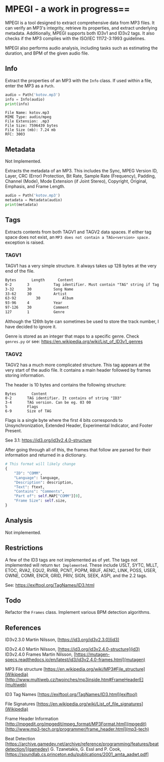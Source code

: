 # MPEGI - a work in progress==

MPEGI is a tool designed to extract comprehensive data from MP3 files. It can verify an MP3's integrity, retrieve its properties, and extract underlying metadata. Additionally, MPEGI supports both ID3v1 and ID3v2 tags. It also checks if the MP3 complies with the ISO/IEC 11172-3:1993 guidelines.

MPEGI also performs audio analysis, including tasks such as estimating the duration, and BPM of the given audio file.

## Info

Extract the properties of an MP3 with the `Info` class. If used within a file, enter the MP3 as a `Path`.

```py
audio = Path('kotov.mp3')
info = Info(audio)
print(info)
```
```
File Name: kotov.mp3
MIME Type: audio/mpeg
File Extension: .mp3
File Size: 7596439 bytes
File Size (mb): 7.24 mb
RFC: 3003
```

## Metadata

Not Implemented.

Extracts the metadata of an MP3. This includes the Sync, MPEG Version ID, Layer, CRC (Error) Protection, Bit Rate, Sample Rate (Frequency), Padding, Channel (Mode), Mode Extension (if Joint Stereo), Copyright, Original, Emphasis, and Frame Length.

```py
audio = Path('kotov.mp3')
metadata = Metadata(audio)
print(metadata)
```

## Tags

Extracts contents from both TAGV1 and TAGV2 data spaces. If either tag space does not exist, an `MP3 does not contain a TAGv<version> space.` exception is raised.

### TAGV1

TAGV1 has a very simple structure. It always takes up 128 bytes at the very end of the file.
```md
Bytes	  	Length	  	Content 
0-2       3           Tag identifier. Must contain "TAG" string if Tag is valid.
3-32      30          Song Name
33-62     30          Artist
63-92		  30          Album
93-96     4           Year
97-126    30          Comment
127       1           Genre
```

Although the 126th byte can sometimes be used to store the track number, I have decided to ignore it.

Genre is stored as an integer that maps to a specific genre. Check `genres.py` or see: https://en.wikipedia.org/wiki/List_of_ID3v1_genres

### TAGV2 

TAGV2 has a much more complicated structure. This tag appears at the very start of the audio file. It contains a main header followed by frames storing information. 

The header is 10 bytes and contains the following structure:
```
Bytes	  	Content
0-2       TAG identifier. It contains of string "ID3"
3-4       TAG version. Can be eg. 03 00
5         Flags
6-9       Size of TAG
```

Flags is a single byte where the first 4 bits corresponds to Unsynchronization, Extended Header, Experimental Indicator, and Footer Present.

See 3.1: https://id3.org/id3v2.4.0-structure

After going through all of this, the frames that follow are parsed for their information and returned in a dictionary.

```py
# This format will likely change
{
    "ID": "COMM",
    "Language": language,
    "Description": description,
    "Text": ftext,
    "Contains": "Comments",
    "Part of": self.MAP["COMM"][0],
    "Frame Size": self.size,
}
```

## Analysis

Not implemented.

## Restrictions

A few of the ID3 tags are not implemented as of yet. The tags not implemented will return `Not Implemented`. These include USLT, SYTC, MLLT, ETOC, RVA2, EQU2, RVRB, PCNT, POPM, RBUF, AENC, LINK, POSS, USER, OWNE, COMR, ENCR, GRID, PRIV, SIGN, SEEK, ASPI, and the 2.2 tags. 

See: https://exiftool.org/TagNames/ID3.html

## Todo
Refactor the `Frames` class.
Implement various BPM detection algorithms.

## References

ID3v2.3.0 
  Martin Nilsson, [https://id3.org/id3v2.3.0](id3)

ID3v2.4.0
  Martin Nilsson, [https://id3.org/id3v2.4.0-structure](id3)
ID3v2.4.0 Frames
  Martin Nilsson, [https://mutagen-specs.readthedocs.io/en/latest/id3/id3v2.4.0-frames.html](mutagen)

MP3 File structure
  [https://en.wikipedia.org/wiki/MP3#File_structure](Wikipedia)
  [http://www.multiweb.cz/twoinches/mp3inside.htm#FrameHeaderE](multiweb)

ID3 Tag Names 
  [https://exiftool.org/TagNames/ID3.html](exiftool)

File Signatures
  [https://en.wikipedia.org/wiki/List_of_file_signatures](Wikipedia)

Frame Header Information 
  [http://mpgedit.org/mpgedit/mpeg_format/MP3Format.html](mpgedit)
  [http://www.mp3-tech.org/programmer/frame_header.html](mp3-tech)


Beat Detection
  [https://archive.gamedev.net/archive/reference/programming/features/beatdetection/](gamedev)
  G. Tzanetakis, G. Essl and P. Cook, [https://soundlab.cs.princeton.edu/publications/2001_amta_aadwt.pdf]



